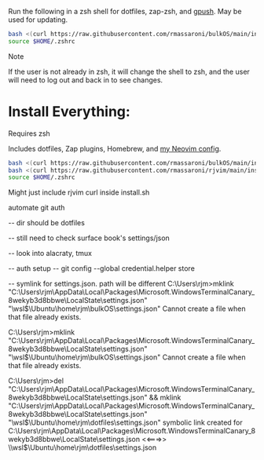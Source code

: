 Run the following in a zsh shell for dotfiles, zap-zsh, and [gpush](https://github.com/rmassaroni/gpush). May be used for updating.

```bash
bash <(curl https://raw.githubusercontent.com/rmassaroni/bulkOS/main/install.sh);
source $HOME/.zshrc
```

> [!NOTE]
> If the user is not already in zsh, it will change the shell to zsh, and the user will need to log out and back in to see changes.


# Install Everything:
Requires zsh

Includes dotfiles, Zap plugins, Homebrew, and [my Neovim config](https://github.com/rmassaroni/rjvim).
```bash
bash <(curl https://raw.githubusercontent.com/rmassaroni/bulkOS/main/install.sh); 
bash <(curl https://raw.githubusercontent.com/rmassaroni/rjvim/main/install.sh); 
source $HOME/.zshrc
```

Might just include rjvim curl inside install.sh



automate git auth


-- dir should be dotfiles


-- still need to check surface book's settings/json


-- look into alacraty, tmux

-- auth setup
-- git config --global credential.helper store


-- symlink for settings.json. path will be different
C:\Users\rjm>mklink "C:\Users\rjm\AppData\Local\Packages\Microsoft.WindowsTerminalCanary_8wekyb3d8bbwe\LocalState\settings.json" "\\wsl$\Ubuntu\home\rjm\bulkOS\settings.json"
Cannot create a file when that file already exists.

C:\Users\rjm>mklink "C:\Users\rjm\AppData\Local\Packages\Microsoft.WindowsTerminalCanary_8wekyb3d8bbwe\LocalState\settings.json" "\\wsl$\Ubuntu\home\rjm\bulkOS\settings.json"
Cannot create a file when that file already exists.

C:\Users\rjm>del "C:\Users\rjm\AppData\Local\Packages\Microsoft.WindowsTerminalCanary_8wekyb3d8bbwe\LocalState\settings.json" && mklink "C:\Users\rjm\AppData\Local\Packages\Microsoft.WindowsTerminalCanary_8wekyb3d8bbwe\LocalState\settings.json" "\\wsl$\Ubuntu\home\rjm\dotfiles\settings.json"
symbolic link created for C:\Users\rjm\AppData\Local\Packages\Microsoft.WindowsTerminalCanary_8wekyb3d8bbwe\LocalState\settings.json <<===>> \\wsl$\Ubuntu\home\rjm\dotfiles\settings.json
